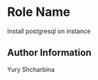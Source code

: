 Role Name
=========

Install postgresql on instance

Author Information
------------------

Yury Shcharbina
